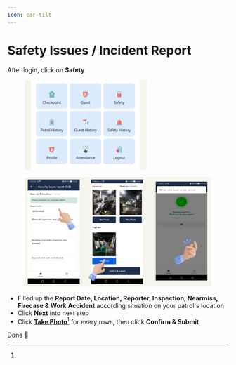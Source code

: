 ```yaml
---
icon: car-tilt
---
```


# Safety Issues / Incident Report

After login, click on **Safety**

<figure><img src="../.gitbook/assets/image (41).png" alt=""><figcaption></figcaption></figure>

<figure><img src="../.gitbook/assets/image (36).png" alt=""><figcaption></figcaption></figure>

* Filled up the **Report Date, Location, Reporter, Inspection, Nearmiss, Firecase & Work Accident** according situation on your patrol's location
* Click **Next** into next step
* Click [**Take Photo**](#user-content-fn-1)[^1] for every rows, then click **Confirm & Submit**

Done :clap:

[^1]: 
